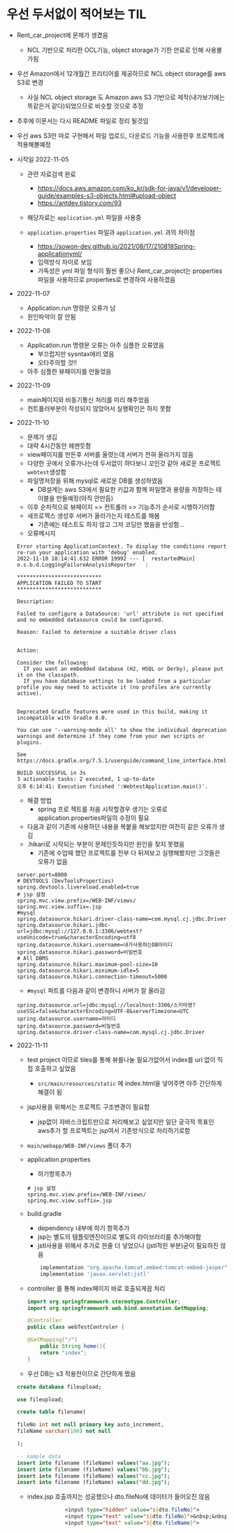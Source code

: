 # 우선 두서없이 적어보는 TIL

- Rent_car_project에 문제가 생겼음

  - NCL 기반으로 처리한 OCL기능, object storage가 기한 만료로 인해 사용불가됨

- 우선 Amazon에서 12개월간 프리티어를 제공하므로 NCL object storage를 aws S3로 변경

  - 사실 NCL object storage 도 Amazon aws S3 기반으로 제작(내가보기에는 똑같은거 같다)되었으므로 비슷할 것으로 추정

- 추후에 이문서는 다시 README 파일로 정리 될것임

- 우선 aws S3만 따로 구현해서 파일 업로드, 다운로드 기능을 사용한후 프로젝트에 적용해볼예정

- 시작일 2022-11-05

  - 관련 자료검색 완료
    - https://docs.aws.amazon.com/ko_kr/sdk-for-java/v1/developer-guide/examples-s3-objects.html#upload-object
    - https://antdev.tistory.com/93

  - 해당자료는 `application.yml` 파일을 사용중
  - `application.properties` 파일과 `application.yml` 과의 차이점
    - https://sowon-dev.github.io/2021/08/17/210818Spring-applicationyml/
    - 입력방식 차이로 보임
    - 가독성은 yml 파일 형식이 훨씬 좋으나 Rent_car_project는 properties 파일을 사용하므로 properties로 변경하여 사용하겠음

- 2022-11-07
  - Application.run 명령문 오류가 남
  - 원인파악이 잘 안됨
  
- 2022-11-08
  - Application.run 명령문 오류는 아주 심플한 오류였음
    - 부끄럽지만 sysntax에러 였음
    - 오타주의할 것!!
  - 아주 심플한 뷰페이지를 만들었음
  
- 2022-11-09

  - main페이지와 비동기통신 처리를 미리 해주었음
  - 컨트롤러부분이 작성되지 않았어서 실행확인은 하지 못함

- 2022-11-10

  - 문제가 생김
  - 대략 4시간동안 헤맨듯함
  - view페이지를 만든후 서버를 올렷는데 서버가 전혀 올라가지 않음
  - 다양한 곳에서 오류가나는데 두서없이 하다보니 꼬인것 같아 새로운 프로젝트 `webtest`생성함
  - 파일명저장을 위해 mysql로 새로운 DB를 생성하였음
    - DB설계는 aws S3에서 필요한 키값과 함께 파일명과 용량을 저장하는 테이블을 만들예정(아직 안만듬)
  - 이후 순차적으로 뷰페이지 => 컨트롤러 => 기능추가 순서로 시행하기러함
  - 새프로젝스 생성후 서버가 올라가는지 테스트를 해봄
    - 기존에는 테스트도 하지 않고 그저 코딩만 했음을 반성함...
  - 오류메시지

  ```
  Error starting ApplicationContext. To display the conditions report re-run your application with 'debug' enabled.
  2022-11-10 18:14:41.632 ERROR 19992 --- [  restartedMain] o.s.b.d.LoggingFailureAnalysisReporter   : 
  
  ***************************
  APPLICATION FAILED TO START
  ***************************
  
  Description:
  
  Failed to configure a DataSource: 'url' attribute is not specified and no embedded datasource could be configured.
  
  Reason: Failed to determine a suitable driver class
  
  
  Action:
  
  Consider the following:
  	If you want an embedded database (H2, HSQL or Derby), please put it on the classpath.
  	If you have database settings to be loaded from a particular profile you may need to activate it (no profiles are currently active).
  
  
  Deprecated Gradle features were used in this build, making it incompatible with Gradle 8.0.
  
  You can use '--warning-mode all' to show the individual deprecation warnings and determine if they come from your own scripts or plugins.
  
  See https://docs.gradle.org/7.5.1/userguide/command_line_interface.html#sec:command_line_warnings
  
  BUILD SUCCESSFUL in 3s
  3 actionable tasks: 2 executed, 1 up-to-date
  오후 6:14:41: Execution finished ':WebtestApplication.main()'.
  ```

  - 해결 방법
    - spring 프로 젝트를 처음 시작할경우 생기는 오류로 application.properties파일의 수정이 필요
  - 다음과 같이 기존에 사용하던 내용을 복붙을 해보았지만 여전히 같은 오류가 생김
  - .hikari로 시작되는 부분이 문제인듯하지만 원인을 찾지 못했음
    - 기존에 수업때 했던 프로젝트를 전부 다 뒤져보고 실행해봤지만 그것들은 오류가 없음

  ```properties
  server.port=8000
  # DEVTOOLS (DevToolsProperties)
  spring.devtools.livereload.enabled=true
  # jsp 설정
  spring.mvc.view.prefix=/WEB-INF/views/
  spring.mvc.view.suffix=.jsp
  #mysql
  spring.datasource.hikari.driver-class-name=com.mysql.cj.jdbc.Driver
  spring.datasource.hikari.jdbc-url=jdbc:mysql://127.0.0.1:3306/webtest?useUnicode=true&characterEncoding=utf8
  spring.datasource.hikari.username=내가사용하는DB아이디
  spring.datasource.hikari.password=비밀번호
  # All DBMS
  spring.datasource.hikari.maximum-pool-size=10
  spring.datasource.hikari.minimum-idle=5
  spring.datasource.hikari.connection-timeout=5000
  ```

  - `#mysql` 파트를 다음과 같이 변경하니 서버가 잘 올라감

  ```properties
  spring.datasource.url=jdbc:mysql://localhost:3306/스키마명?useSSL=false&characterEncoding=UTF-8&serverTimezone=UTC
  spring.datasource.username=아이디
  spring.datasource.password=비밀번호
  spring.datasource.driver-class-name=com.mysql.cj.jdbc.Driver
  ```


- 2022-11-11

  - test project 이므로 tiles를 통해 뷰를나눌 필요가없어서 index를 url 없이 직접 호출하고 싶었음

    - `src/main/resources/static` 에 index.html을 넣어주면 아주 간단하게 해결이 됨

  - jsp사용을 위해서는 프로젝트 구조변경이 필요함

    - jsp없이 자바스크립트만으로 처리해보고 싶었지만 일단 궁극적 목표인 aws추가 할 프로젝트는 jsp여서 기존방식으로 처리하기로함

  - `main/webapp/WEB-INF/views` 폴더 추가

  - application.properties

    - 하기항목추가

    ```properties
    # jsp 설정
    spring.mvc.view.prefix=/WEB-INF/views/
    spring.mvc.view.suffix=.jsp
    ```

  - build.gradle

    - dependency 내부에 하기 항목추가
    - jsp는 별도의 템플릿엔진이므로 별도의 라이브러리를 추가해야함
    - jstl사용을 위해서 추가로 한줄 더 넣었으나 (jstl적힌 부분)굳이 필요하진 않음

    ```gradle
    	implementation "org.apache.tomcat.embed:tomcat-embed-jasper"
    	implementation 'javax.servlet:jstl'
    ```

  - controller 를 통해 index페이지 바로 호출되게끔 처리

    ```java
    import org.springframework.stereotype.Controller;
    import org.springframework.web.bind.annotation.GetMapping;
    
    @Controller
    public class webTestControler {
    
    @GetMapping("/")
        public String home(){
        return "index";
    }
    ```

  - 우선 DB는 s3 적용전이므로 간단하게 짰음

  ```sql
  create database fileupload;
  
  use fileupload;
  
  create table filename(
  
  fileNo int not null primary key auto_increment,
  fileName varchar(100) not null
  
  );
  
  -- sample data
  insert into filename (fileName) values("aa.jpg");
  insert into filename (fileName) values("bb.jpg");
  insert into filename (fileName) values("cc.jpg");
  insert into filename (fileName) values("dd.jpg");
  ```

  - index.jsp 호출까지는 성공했으나 dto.fileNo에 데이터가 들어오진 않음

    ```jsp
                <input type="hidden" value="${dto.fileNo}">
                <input type="text" value="${dto.fileNo}">&nbsp;&nbsp;
                <input type="text" value="${dto.fileName}">
    ```

